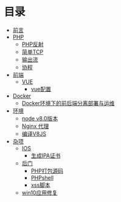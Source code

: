 # 目录

* [前言](./README.md)  
* [PHP]()
	* [PHP反射](./php/reflection-demo.md)
	* [简单TCP](./php/rpc.md)
	* [输出流](./php/buffer.md)
	* [协程](./php/pcntl.md)
* [前端]() 
	* [VUE]()
		* [vue配置](./front/vue/vue_config.md)
* [Docker]()
	* [Docker环境下的前后端分离部署与运维](./docker/base.md)
* [环境]()
	* [node v8.0版本](./notepad/node_v8.md)
	* [Nginx 代理](./notepad/nginx_proxy.md)
	* [编译V8JS](./notepad/v8js.md)
* [杂项]()
	* [IOS]()
		* [生成IPA证书](./notepad/build_ios_key.md)
	* [后门]()
		* [PHP打包源码](./notepad/php-zip.md)
		* [PHPshell](./notepad/webshell.md)
		* [xss脚本](./notepad/xss.md)
	* [win10应用修复](./notepad/win10_repair.md)
